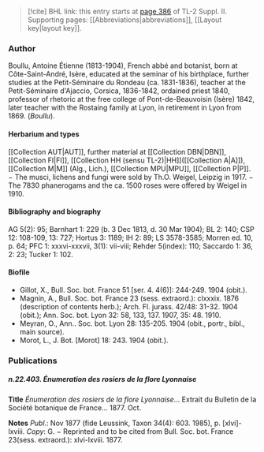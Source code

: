 > [!cite] BHL link: this entry starts at [page 386](https://www.biodiversitylibrary.org/item/103859#page/396/mode/1up) of TL-2 Suppl. II.
> Supporting pages: [[Abbreviations|abbreviations]], [[Layout key|layout key]].

### Author

Boullu, Antoine Étienne (1813-1904), French abbé and botanist, born at Côte-Saint-André, Isère, educated at the seminar of his birthplace, further studies at the Petit-Séminaire du Rondeau (ca. 1831-1836), teacher at the Petit-Séminaire d'Ajaccio, Corsica, 1836-1842, ordained priest 1840, professor of rhetoric at the free college of Pont-de-Beauvoisin (Isère) 1842, later teacher with the Rostaing family at Lyon, in retirement in Lyon from 1869. (*Boullu*).

#### Herbarium and types

[[Collection AUT|AUT]], further material at [[Collection DBN|DBN]], [[Collection FI|FI]], [[Collection HH (sensu TL-2)|HH]]([[Collection A|A]]), [[Collection M|M]] (Alg., Lich.), [[Collection MPU|MPU]], [[Collection P|P]]. − The musci, lichens and fungi were sold by Th.O. Weigel, Leipzig in 1917. − The 7830 phanerogams and the ca. 1500 roses were offered by Weigel in 1910.

#### Bibliography and biography

AG 5(2): 95; Barnhart 1: 229 (b. 3 Dec 1813, d. 30 Mar 1904); BL 2: 140; CSP 12: 108-109, 13: 727; Hortus 3: 1189; IH 2: 89; LS 3578-3585; Morren ed. 10, p. 64; PFC 1: xxxvi-xxxvii, 3(1): vii-viii; Rehder 5(index): 110; Saccardo 1: 36, 2: 23; Tucker 1: 102.

#### Biofile

- Gillot, X., Bull. Soc. bot. France 51 \[ser. 4. 4(6)\]: 244-249. 1904 (obit.).
- Magnin, A., Bull. Soc. bot. France 23 (sess. extraord.): clxxxix. 1876 (description of contents herb.); Arch. Fl. jurass. 42/48: 31-32. 1904 (obit.); Ann. Soc. bot. Lyon 32: 58, 133, 137. 1907, 35: 48. 1910.
- Meyran, O., Ann.. Soc. bot. Lyon 28: 135-205. 1904 (obit., portr., bibl., main source).
- Morot, L., J. Bot. \[Morot\] 18: 243. 1904 (obit.).

### Publications

##### n.22.403. Énumeration des rosiers de la flore Lyonnaise

**Title**
*Énumeration des rosiers de la flore Lyonnaise*... Extrait du Bulletin de la Société botanique de France... 1877. Oct.

**Notes**
*Publ*.: Nov 1877 (fide Leussink, Taxon 34(4): 603. 1985), p. \[xlvi\]-lxviii. *Copy*: G. − Reprinted and to be cited from Bull. Soc. bot. France 23(sess. extraord.): xlvi-lxviii. 1877.

